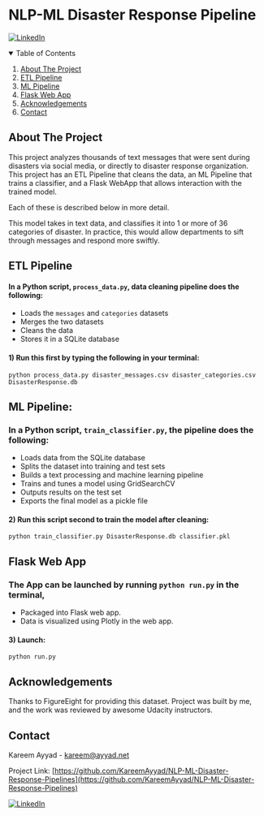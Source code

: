 # NLP-ML Disaster Response Pipeline
[![LinkedIn][linkedin-shield]][linkedin-url]
<!-- TABLE OF CONTENTS -->
<details open="open">
  <summary>Table of Contents</summary>
  <ol>
    <li>
      <a href="#about-the-project">About The Project</a>
    </li>
    <li>
      <a href="#etl-pipeline">ETL Pipeline</a>
    </li>
    <li>
    <a href="#ml-pipeline">ML Pipeline</a>
  </li>
 <li>
 <a href="#flask-web-app">Flask Web App</a>
 </li>
  <li>
 <a href="#acknowledgements">Acknowledgements</a>
 </li>
 <li><a href="#contact">Contact</a></li>
  </ol>
</details>

## About The Project
This project analyzes thousands of text messages that were sent during disasters via social media, or directly to disaster response organization. 
This project has an ETL Pipeline that cleans the data, an ML Pipeline that trains a classifier, and a Flask WebApp that allows interaction with the trained model. 

Each of these is described below in more detail.

This model takes in text data, and classifies it into 1 or more of 36 categories of disaster. In practice, this would allow departments to sift through messages and respond more swiftly.


## ETL Pipeline

#### In a Python script,  `process_data.py`, data cleaning pipeline does the following:


-   Loads the  `messages`  and  `categories`  datasets
-   Merges the two datasets
-   Cleans the data
-   Stores it in a SQLite database

#### 1) Run this first by typing the following in your terminal:
`python process_data.py disaster_messages.csv disaster_categories.csv DisasterResponse.db`

## ML Pipeline:

### In a Python script, `train_classifier.py`, the pipeline does the following:
-   Loads data from the SQLite database
-   Splits the dataset into training and test sets
-   Builds a text processing and machine learning pipeline
-   Trains and tunes a model using GridSearchCV
-   Outputs results on the test set
-   Exports the final model as a pickle file

#### 2) Run this script second to train the model after cleaning:
`python train_classifier.py DisasterResponse.db classifier.pkl`


## Flask Web App
### The App can be launched by running `python run.py` in the terminal,
 - Packaged into Flask web app.
 - Data is visualized using Plotly in the web app.

#### 3) Launch:
`python run.py`


<!-- Acknowledgements -->
## Acknowledgements
Thanks to FigureEight for providing this dataset.
Project was built by me, and the work was reviewed by awesome Udacity instructors.


<!-- CONTACT -->
## Contact

Kareem Ayyad - kareem@ayyad.net

Project Link: [https://github.com/KareemAyyad/NLP-ML-Disaster-Response-Pipelines](https://github.com/KareemAyyad/NLP-ML-Disaster-Response-Pipelines)

[![LinkedIn][linkedin-shield]][linkedin-url]

[linkedin-shield]: https://img.shields.io/badge/-LinkedIn-black.svg?style=for-the-badge&logo=linkedin&colorB=555
[linkedin-url]: https://www.linkedin.com/in/kareemayyad/